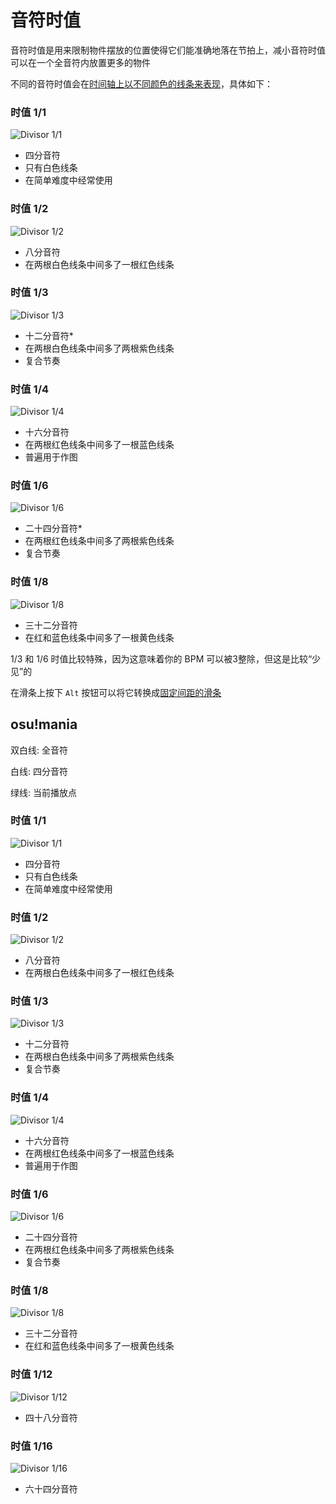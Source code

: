 # 音符时值

音符时值是用来限制物件摆放的位置使得它们能准确地落在节拍上，减小音符时值可以在一个全音符内放置更多的物件

不同的音符时值会在[时间轴上以不同颜色的线条来表现](/wiki/Beatmap_Editor/Timelines)，具体如下：

### 时值 1/1

![Divisor 1/1](/wiki/shared/BSD_1_1b.jpg "Divisor 1/1")

- 四分音符
- 只有白色线条
- 在简单难度中经常使用

### 时值 1/2

![Divisor 1/2](/wiki/shared/BSD_1_2.jpg "Divisor 1/2")

- 八分音符
- 在两根白色线条中间多了一根红色线条

### 时值 1/3

![Divisor 1/3](/wiki/shared/BSD_1_3.jpg "Divisor 1/3")

- 十二分音符*
- 在两根白色线条中间多了两根紫色线条
- 复合节奏

### 时值 1/4

![Divisor 1/4](/wiki/shared/BSD_1_4.jpg "Divisor 1/4")

- 十六分音符
- 在两根红色线条中间多了一根蓝色线条
- 普遍用于作图

### 时值 1/6

![Divisor 1/6](/wiki/shared/BSD_1_6.jpg "Divisor 1/6")

- 二十四分音符*
- 在两根红色线条中间多了两根紫色线条
- 复合节奏

### 时值 1/8

![Divisor 1/8](/wiki/shared/BSD_1_8.jpg "Divisor 1/8")

- 三十二分音符
- 在红和蓝色线条中间多了一根黄色线条

1/3 和 1/6 时值比较特殊，因为这意味着你的 BPM 可以被3整除，但这是比较“少见”的

在滑条上按下 `Alt` 按钮可以将它转换成[固定间距的滑条](/wiki/Beatmap_Editor/Distance_Snap)

## osu!mania

双白线: 全音符

白线: 四分音符

绿线: 当前播放点

### 时值 1/1

![Divisor 1/1](/wiki/shared/1_1_m.jpg "Divisor 1/1")

- 四分音符
- 只有白色线条
- 在简单难度中经常使用

### 时值 1/2

![Divisor 1/2](/wiki/shared/1_2_m.jpg "Divisor 1/2")

- 八分音符
- 在两根白色线条中间多了一根红色线条

### 时值 1/3

![Divisor 1/3](/wiki/shared/1_3_m.jpg "Divisor 1/3")

- 十二分音符
- 在两根白色线条中间多了两根紫色线条
- 复合节奏

### 时值 1/4

![Divisor 1/4](/wiki/shared/1_4_m.jpg "Divisor 1/4")

- 十六分音符
- 在两根红色线条中间多了一根蓝色线条
- 普遍用于作图

### 时值 1/6

![Divisor 1/6](/wiki/shared/1_6_m.jpg "Divisor 1/6")

- 二十四分音符
- 在两根红色线条中间多了两根紫色线条
- 复合节奏

### 时值 1/8

![Divisor 1/8](/wiki/shared/1_8_m.jpg "Divisor 1/8")

- 三十二分音符
- 在红和蓝色线条中间多了一根黄色线条

### 时值 1/12

![Divisor 1/12](/wiki/shared/1_12_m.jpg "Divisor 1/12")

- 四十八分音符

### 时值 1/16

![Divisor 1/16](/wiki/shared/1_16_m.jpg "Divisor 1/16")

- 六十四分音符
